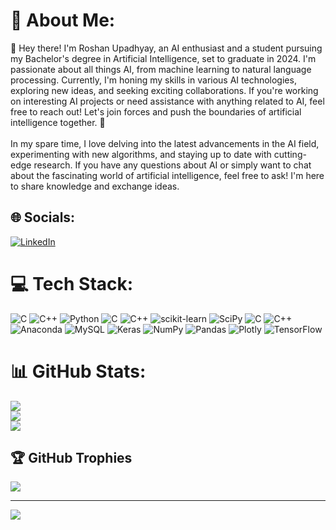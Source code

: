 # 💫 About Me:
👋 Hey there! I'm Roshan Upadhyay, an AI enthusiast and a student pursuing my Bachelor's degree in Artificial Intelligence, set to graduate in 2024. I'm passionate about all things AI, from machine learning to natural language processing. Currently, I'm honing my skills in various AI technologies, exploring new ideas, and seeking exciting collaborations. If you're working on interesting AI projects or need assistance with anything related to AI, feel free to reach out! Let's join forces and push the boundaries of artificial intelligence together. 🚀<br><br>In my spare time, I love delving into the latest advancements in the AI field, experimenting with new algorithms, and staying up to date with cutting-edge research. If you have any questions about AI or simply want to chat about the fascinating world of artificial intelligence, feel free to ask! I'm here to share knowledge and exchange ideas.


## 🌐 Socials:
[![LinkedIn](https://img.shields.io/badge/LinkedIn-%230077B5.svg?logo=linkedin&logoColor=white)](https://linkedin.com/in/https://www.linkedin.com/in/roshanupadhyay1/) 

# 💻 Tech Stack:
![C](https://img.shields.io/badge/c-%2300599C.svg?style=for-the-badge&logo=c&logoColor=white) ![C++](https://img.shields.io/badge/c++-%2300599C.svg?style=for-the-badge&logo=c%2B%2B&logoColor=white) ![Python](https://img.shields.io/badge/python-3670A0?style=for-the-badge&logo=python&logoColor=ffdd54) ![C](https://img.shields.io/badge/c-%2300599C.svg?style=for-the-badge&logo=c&logoColor=white) ![C++](https://img.shields.io/badge/c++-%2300599C.svg?style=for-the-badge&logo=c%2B%2B&logoColor=white) ![scikit-learn](https://img.shields.io/badge/scikit--learn-%23F7931E.svg?style=for-the-badge&logo=scikit-learn&logoColor=white) ![SciPy](https://img.shields.io/badge/SciPy-%230C55A5.svg?style=for-the-badge&logo=scipy&logoColor=%white) ![C](https://img.shields.io/badge/c-%2300599C.svg?style=for-the-badge&logo=c&logoColor=white) ![C++](https://img.shields.io/badge/c++-%2300599C.svg?style=for-the-badge&logo=c%2B%2B&logoColor=white) ![Anaconda](https://img.shields.io/badge/Anaconda-%2344A833.svg?style=for-the-badge&logo=anaconda&logoColor=white) ![MySQL](https://img.shields.io/badge/mysql-%2300f.svg?style=for-the-badge&logo=mysql&logoColor=white) ![Keras](https://img.shields.io/badge/Keras-%23D00000.svg?style=for-the-badge&logo=Keras&logoColor=white) ![NumPy](https://img.shields.io/badge/numpy-%23013243.svg?style=for-the-badge&logo=numpy&logoColor=white) ![Pandas](https://img.shields.io/badge/pandas-%23150458.svg?style=for-the-badge&logo=pandas&logoColor=white) ![Plotly](https://img.shields.io/badge/Plotly-%233F4F75.svg?style=for-the-badge&logo=plotly&logoColor=white) ![TensorFlow](https://img.shields.io/badge/TensorFlow-%23FF6F00.svg?style=for-the-badge&logo=TensorFlow&logoColor=white)
# 📊 GitHub Stats:
![](https://github-readme-stats.vercel.app/api?username=RoshanUpadhyay02&theme=dark&hide_border=false&include_all_commits=true&count_private=true)<br/>
![](https://github-readme-streak-stats.herokuapp.com/?user=RoshanUpadhyay02&theme=dark&hide_border=false)<br/>
![](https://github-readme-stats.vercel.app/api/top-langs/?username=RoshanUpadhyay02&theme=dark&hide_border=false&include_all_commits=true&count_private=true&layout=compact)

## 🏆 GitHub Trophies
![](https://github-profile-trophy.vercel.app/?username=RoshanUpadhyay02&theme=dark&no-frame=false&no-bg=false&margin-w=4)

---
[![](https://visitcount.itsvg.in/api?id=RoshanUpadhyay02&icon=0&color=3)](https://visitcount.itsvg.in)

<!-- Proudly created with GPRM ( https://gprm.itsvg.in ) -->

